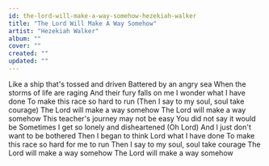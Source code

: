 ```yaml
---
id: the-lord-will-make-a-way-somehow-hezekiah-walker
title: "The Lord Will Make A Way Somehow"
artist: "Hezekiah Walker"
album: ""
cover: ""
created: ""
updated: ""
---
```


Like a ship that's tossed and driven
Battered by an angry sea
When the storms of life are raging
And their fury falls on me
I wonder what I have done
To make this race so hard to run
(Then I say to my soul, soul take courage)
The Lord will make a way somehow
The Lord will make a way somehow
This teacher's journey may not be easy
You did not say it would be
Sometimes I get so lonely and disheartened (Oh Lord)
And I just don't want to be bothered
Then I began to think Lord what I have done
To make this race so hard for me to run
Then I say to my soul, soul take courage
The Lord will make a way somehow
The Lord will make a way somehow